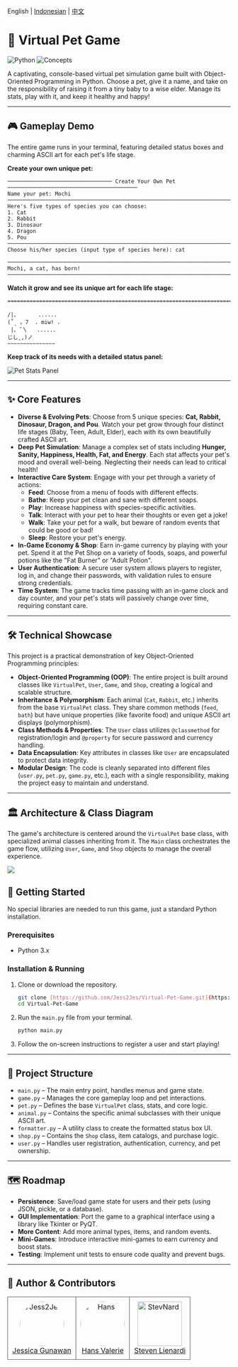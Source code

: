 English | [Indonesian](READMEID.md) | [中文](READMECN.md)
# 🐾 Virtual Pet Game

![Python](https://img.shields.io/badge/python-3.x-blue.svg)
![Concepts](https://img.shields.io/badge/concepts-OOP_&_Inheritance-blueviolet.svg)

A captivating, console-based virtual pet simulation game built with Object-Oriented Programming in Python. Choose a pet, give it a name, and take on the responsibility of raising it from a tiny baby to a wise elder. Manage its stats, play with it, and keep it healthy and happy!

---

## 🎮 Gameplay Demo

The entire game runs in your terminal, featuring detailed status boxes and charming ASCII art for each pet's life stage.

**Create your own unique pet:**
```
───────────────────────────────── Create Your Own Pet ─────────────────────────────────────────
Name your pet: Mochi
─────────────────────────────────────────────────────────────────────────────────────────────────
Here's five types of species you can choose:
1. Cat
2. Rabbit
3. Dinosaur
4. Dragon
5. Pou
─────────────────────────────────────────────────────────────────────────────────────────────────
Choose his/her species (input type of species here): cat

─────────────────────────────────────────────────────────────────────────────────────────────────
Mochi, a cat, has born!
─────────────────────────────────────────────────────────────────────────────────────────────────
```

**Watch it grow and see its unique art for each life stage:**
```
==================================================================================================

/|、      ......
(˚ˎ 。7  . miw! .
 |、˜〵   ......
じしˍ,)ノ
~~~~~~~~~~~~~~~

```

**Keep track of its needs with a detailed status panel:**

<img src="assets/pet_stats.png" alt="Pet Stats Panel">

---

## ✨ Core Features

-   **Diverse & Evolving Pets**: Choose from 5 unique species: **Cat, Rabbit, Dinosaur, Dragon, and Pou**. Watch your pet grow through four distinct life stages (Baby, Teen, Adult, Elder), each with its own beautifully crafted ASCII art.
-   **Deep Pet Simulation**: Manage a complex set of stats including **Hunger, Sanity, Happiness, Health, Fat, and Energy**. Each stat affects your pet's mood and overall well-being. Neglecting their needs can lead to critical health!
-   **Interactive Care System**: Engage with your pet through a variety of actions:
    -   **Feed**: Choose from a menu of foods with different effects.
    -   **Bathe**: Keep your pet clean and sane with different soaps.
    -   **Play**: Increase happiness with species-specific activities.
    -   **Talk**: Interact with your pet to hear their thoughts or even get a joke!
    -   **Walk**: Take your pet for a walk, but beware of random events that could be good or bad!
    -   **Sleep**: Restore your pet's energy.
-   **In-Game Economy & Shop**: Earn in-game currency by playing with your pet. Spend it at the Pet Shop on a variety of foods, soaps, and powerful potions like the "Fat Burner" or "Adult Potion".
-   **User Authentication**: A secure user system allows players to register, log in, and change their passwords, with validation rules to ensure strong credentials.
-   **Time System**: The game tracks time passing with an in-game clock and day counter, and your pet's stats will passively change over time, requiring constant care.

---

## 🛠️ Technical Showcase

This project is a practical demonstration of key Object-Oriented Programming principles:
-   **Object-Oriented Programming (OOP)**: The entire project is built around classes like `VirtualPet`, `User`, `Game`, and `Shop`, creating a logical and scalable structure.
-   **Inheritance & Polymorphism**: Each animal (`Cat`, `Rabbit`, etc.) inherits from the base `VirtualPet` class. They share common methods (`feed`, `bath`) but have unique properties (like favorite food) and unique ASCII art displays (polymorphism).
-   **Class Methods & Properties**: The `User` class utilizes `@classmethod` for registration/login and `@property` for secure password and currency handling.
-   **Data Encapsulation**: Key attributes in classes like `User` are encapsulated to protect data integrity.
-   **Modular Design**: The code is cleanly separated into different files (`user.py`, `pet.py`, `game.py`, etc.), each with a single responsibility, making the project easy to maintain and understand.

---

## 🏛️ Architecture & Class Diagram

The game's architecture is centered around the `VirtualPet` base class, with specialized animal classes inheriting from it. The `Main` class orchestrates the game flow, utilizing `User`, `Game`, and `Shop` objects to manage the overall experience.

<img src="docs/Class-Diagram.png">


## 🚀 Getting Started

No special libraries are needed to run this game, just a standard Python installation.

### Prerequisites
- Python 3.x

### Installation & Running
1.  Clone or download the repository.
    ```bash
    git clone [https://github.com/Jess2Jes/Virtual-Pet-Game.git](https://github.com/Jess2Jes/Virtual-Pet-Game.git)
    cd Virtual-Pet-Game
    ```
2.  Run the `main.py` file from your terminal.
    ```bash
    python main.py
    ```
3.  Follow the on-screen instructions to register a user and start playing!

---
## 📂 Project Structure
- `main.py` – The main entry point, handles menus and game state.
- `game.py` – Manages the core gameplay loop and pet interactions.
- `pet.py` – Defines the base `VirtualPet` class, stats, and core logic.
- `animal.py` – Contains the specific animal subclasses with their unique ASCII art.
- `formatter.py` – A utility class to create the formatted status box UI.
- `shop.py` – Contains the `Shop` class, item catalogs, and purchase logic.
- `user.py` – Handles user registration, authentication, currency, and pet ownership.

---
## 🗺️ Roadmap

-   **Persistence**: Save/load game state for users and their pets (using JSON, pickle, or a database).
-   **GUI Implementation**: Port the game to a graphical interface using a library like Tkinter or PyQT.
-   **More Content**: Add more animal types, items, and random events.
-   **Mini-Games**: Introduce interactive mini-games to earn currency and boost stats.
-   **Testing**: Implement unit tests to ensure code quality and prevent bugs.

---
## 👥 Author & Contributors

<table border="0" cellspacing="10" cellpadding="5">
  <tr>
    <td align="center" style="border: 1px solid #555; padding: 10px;">
      <a href="https://github.com/Jess2Jes">
        <img src="https://github.com/Jess2Jes.png" width="100" height="100" alt="Jess2Jes" style="border-radius: 50%;"/>
      </a>
      <br/>
      <a href="https://github.com/Jess2Jes">Jessica Gunawan</a>
    </td>
    <td align="center" style="border: 1px solid #555; padding: 10px;">
      <a href="https://github.com/Dendroculus">
        <img src="https://github.com/Dendroculus.png" width="100" height="100" alt="Hans" style="border-radius: 50%;"/>
      </a>
      <br/>
      <a href="https://github.com/Dendroculus">Hans Valerie</a>
    </td>
    <td align="center" style="border: 1px solid #555; padding: 10px;">
      <a href="https://github.com/StevNard">
        <img src="https://github.com/StevNard.png" width="100" height="100" alt="StevNard"/>
      </a>
      <br/>
      <a href="https://github.com/StevNard">Steven Lienardi</a>
    </td>
  </tr>
</table>
